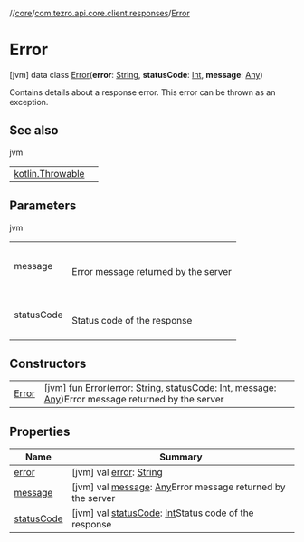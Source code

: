 //[core](../../../index.md)/[com.tezro.api.core.client.responses](../index.md)/[Error](index.md)



# Error  
 [jvm] data class [Error](index.md)(**error**: [String](https://kotlinlang.org/api/latest/jvm/stdlib/kotlin/-string/index.html), **statusCode**: [Int](https://kotlinlang.org/api/latest/jvm/stdlib/kotlin/-int/index.html), **message**: [Any](https://kotlinlang.org/api/latest/jvm/stdlib/kotlin/-any/index.html))

Contains details about a response error. This error can be thrown as an exception.

   


## See also  
  
jvm  
  
| | |
|---|---|
| <a name="com.tezro.api.core.client.responses/Error///PointingToDeclaration/"></a>[kotlin.Throwable](https://kotlinlang.org/api/latest/jvm/stdlib/kotlin/-throwable/index.html)| <a name="com.tezro.api.core.client.responses/Error///PointingToDeclaration/"></a>|
  


## Parameters  
  
jvm  
  
| | |
|---|---|
| <a name="com.tezro.api.core.client.responses/Error///PointingToDeclaration/"></a>message| <a name="com.tezro.api.core.client.responses/Error///PointingToDeclaration/"></a><br><br>Error message returned by the server<br><br>|
| <a name="com.tezro.api.core.client.responses/Error///PointingToDeclaration/"></a>statusCode| <a name="com.tezro.api.core.client.responses/Error///PointingToDeclaration/"></a><br><br>Status code of the response<br><br>|
  


## Constructors  
  
| | |
|---|---|
| <a name="com.tezro.api.core.client.responses/Error/Error/#kotlin.String#kotlin.Int#kotlin.Any/PointingToDeclaration/"></a>[Error](-error.md)| <a name="com.tezro.api.core.client.responses/Error/Error/#kotlin.String#kotlin.Int#kotlin.Any/PointingToDeclaration/"></a> [jvm] fun [Error](-error.md)(error: [String](https://kotlinlang.org/api/latest/jvm/stdlib/kotlin/-string/index.html), statusCode: [Int](https://kotlinlang.org/api/latest/jvm/stdlib/kotlin/-int/index.html), message: [Any](https://kotlinlang.org/api/latest/jvm/stdlib/kotlin/-any/index.html))Error message returned by the server   <br>|


## Properties  
  
|  Name |  Summary | 
|---|---|
| <a name="com.tezro.api.core.client.responses/Error/error/#/PointingToDeclaration/"></a>[error](error.md)| <a name="com.tezro.api.core.client.responses/Error/error/#/PointingToDeclaration/"></a> [jvm] val [error](error.md): [String](https://kotlinlang.org/api/latest/jvm/stdlib/kotlin/-string/index.html)   <br>|
| <a name="com.tezro.api.core.client.responses/Error/message/#/PointingToDeclaration/"></a>[message](message.md)| <a name="com.tezro.api.core.client.responses/Error/message/#/PointingToDeclaration/"></a> [jvm] val [message](message.md): [Any](https://kotlinlang.org/api/latest/jvm/stdlib/kotlin/-any/index.html)Error message returned by the server   <br>|
| <a name="com.tezro.api.core.client.responses/Error/statusCode/#/PointingToDeclaration/"></a>[statusCode](status-code.md)| <a name="com.tezro.api.core.client.responses/Error/statusCode/#/PointingToDeclaration/"></a> [jvm] val [statusCode](status-code.md): [Int](https://kotlinlang.org/api/latest/jvm/stdlib/kotlin/-int/index.html)Status code of the response   <br>|

